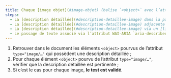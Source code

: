 ```yaml
---
title: Chaque [image objet](#image-objet) (balise `<object>` avec l’attribut `type="image/…"`) [porteuse d’information](#image-porteuse-d-information), ayant une [description détaillée](#description-detaillee-image), vérifie-t-elle ces conditions ?
steps:
  - La [description détaillée](#description-detaillee-image) dans la page et signalée par l’[alternative textuelle](#alternative-textuelle-image) est pertinente ;
  - La [description détaillée](#description-detaillee-image) adjacente à l’[image objet](#image-objet) est pertinente ;
  - La [description détaillée](#description-detaillee-image) via un [lien ou un bouton adjacent](#lien-ou-bouton-adjacent) est pertinente ;
  - Le passage de texte associé via l’attribut WAI-ARIA `aria-describedby` est pertinent.
---
```


1. Retrouver dans le document les éléments `<object>` pourvus de l’attribut `type="image/…"` qui possèdent une description détaillée ;
2. Pour chaque élément `<object>` pourvu de l’attribut `type="image/…"`, vérifier que la description détaillée est pertinente ;
3. Si c’est le cas pour chaque image, **le test est validé**.
